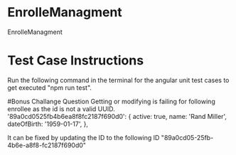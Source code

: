 # EnrolleManagment
EnrolleManagment

# Test Case Instructions
Run the following command in the terminal for the angular unit test cases to get executed "npm run test".

#Bonus Challange Question
Getting or modifying is failing for following enrollee as the id is not a valid UUID.
'89a0cd0525fb4b6ea8f8fc2187f690d0': {
    active: true,
    name: 'Rand Miller',
    dateOfBirth: '1959-01-17',
  },
  
 It can be fixed by updating the ID to the following ID "89a0cd05-25fb-4b6e-a8f8-fc2187f690d0"
